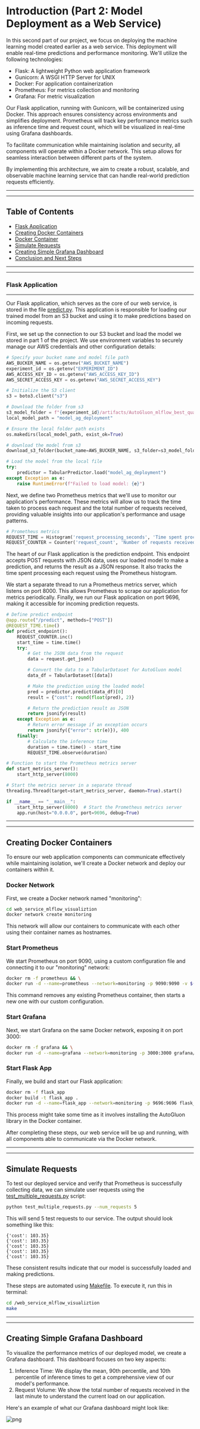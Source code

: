 # Introduction (Part 2: Model Deployment as a Web Service)

In this second part of our project, we focus on deploying the machine learning model created earlier as a web service. This deployment will enable real-time predictions and performance monitoring. We'll utilize the following technologies:

- Flask: A lightweight Python web application framework
- Gunicorn: A WSGI HTTP Server for UNIX
- Docker: For application containerization
- Prometheus: For metrics collection and monitoring
- Grafana: For metric visualization

Our Flask application, running with Gunicorn, will be containerized using Docker. This approach ensures consistency across environments and simplifies deployment. Prometheus will track key performance metrics such as inference time and request count, which will be visualized in real-time using Grafana dashboards.

To facilitate communication while maintaining isolation and security, all components will operate within a Docker network. This setup allows for seamless interaction between different parts of the system.

By implementing this architecture, we aim to create a robust, scalable, and observable machine learning service that can handle real-world prediction requests efficiently.

---
---

## Table of Contents
- [Flask Application](#flask-application)
- [Creating Docker Containers](#creating-docker-network)
- [Docker Container](#docker-container)
- [Simulate Requests](#simulate-requests)
- [Creating Simple Grafana Dashboard](#creating-simple-grafana-dashboard)
- [Conclusion and Next Steps](#conclusion-and-next-steps)
---
---

### Flask Application
---

Our Flask application, which serves as the core of our web service, is stored in the file [predict.py](web_service_mlflow_visualiztion/predict.py). This application is responsible for loading our trained model from an S3 bucket and using it to make predictions based on incoming requests.

First, we set up the connection to our S3 bucket and load the model we stored in part 1 of the project. We use environment variables to securely manage our AWS credentials and other configuration details:

```python
# Specify your bucket name and model file path
AWS_BUCKER_NAME = os.getenv("AWS_BUCKET_NAME")
experiment_id = os.getenv("EXPERIMENT_ID")
AWS_ACCESS_KEY_ID = os.getenv("AWS_ACCESS_KEY_ID")
AWS_SECRET_ACCESS_KEY = os.getenv("AWS_SECRET_ACCESS_KEY")

# Initialize the S3 client
s3 = boto3.client("s3")

# Download the folder from s3
s3_model_folder = f"{experiment_id}/artifacts/AutoGluon_mlflow_best_quality_deployment/artifacts/AutoGluon_mlflow_best_quality_deployment/"
local_model_path = "model_ag_deployment"

# Ensure the local folder path exists
os.makedirs(local_model_path, exist_ok=True)

# download the model from s3
download_s3_folder(bucket_name=AWS_BUCKER_NAME, s3_folder=s3_model_folder, local_dir=local_model_path)

# Load the model from the local file
try:
    predictor = TabularPredictor.load("model_ag_deployment")
except Exception as e:
    raise RuntimeError(f"Failed to load model: {e}")
```

Next, we define two Prometheus metrics that we'll use to monitor our application's performance. These metrics will allow us to track the time taken to process each request and the total number of requests received, providing valuable insights into our application's performance and usage patterns.

```python 
# Prometheus metrics
REQUEST_TIME = Histogram('request_processing_seconds', 'Time spent processing request')
REQUEST_COUNTER = Counter('request_count', 'Number of requests received')
```

The heart of our Flask application is the prediction endpoint. This endpoint accepts POST requests with JSON data, uses our loaded model to make a prediction, and returns the result as a JSON response. It also tracks the time spent processing each request using the Prometheus histogram.

We start a separate thread to run a Prometheus metrics server, which listens on port 8000. This allows Prometheus to scrape our application for metrics periodically.
Finally, we run our Flask application on port 9696, making it accessible for incoming prediction requests.

```python 
# Define predict endpoint
@app.route("/predict", methods=["POST"])
@REQUEST_TIME.time()
def predict_endpoint():
    REQUEST_COUNTER.inc()
    start_time = time.time()
    try:
        # Get the JSON data from the request
        data = request.get_json()

        # Convert the data to a TabularDataset for AutoGluon model
        data_df = TabularDataset([data])

        # Make the prediction using the loaded model
        pred = predictor.predict(data_df)[0]
        result = {"cost": round(float(pred), 2)}

        # Return the prediction result as JSON
        return jsonify(result)
    except Exception as e:
        # Return error message if an exception occurs
        return jsonify({"error": str(e)}), 400
    finally:
        # Calculate the inference time
        duration = time.time() - start_time
        REQUEST_TIME.observe(duration)

# Function to start the Prometheus metrics server
def start_metrics_server():
    start_http_server(8000)

# Start the metrics server in a separate thread
threading.Thread(target=start_metrics_server, daemon=True).start()

if __name__ == "__main__":
    start_http_server(8000)  # Start the Prometheus metrics server
    app.run(host="0.0.0.0", port=9696, debug=True)
```

---
---

## Creating Docker Containers

To ensure our web application components can communicate effectively while maintaining isolation, we'll create a Docker network and deploy our containers within it.

### Docker Network

First, we create a Docker network named "monitoring":

```bash 
cd web_service_mlflow_visualiztion
docker network create monitoring
```

This network will allow our containers to communicate with each other using their container names as hostnames.

### Start Prometheus

We start Prometheus on port 9090, using a custom configuration file and connecting it to our "monitoring" network:

```bash 
docker rm -f prometheus && \
docker run -d --name=prometheus --network=monitoring -p 9090:9090 -v $(pwd)/prometheus.yml:/etc/prometheus/prometheus.yml prom/prometheus
```

This command removes any existing Prometheus container, then starts a new one with our custom configuration.

### Start Grafana

Next, we start Grafana on the same Docker network, exposing it on port 3000:

```bash
docker rm -f grafana && \
docker run -d --name=grafana --network=monitoring -p 3000:3000 grafana/grafana
```

### Start Flask App

Finally, we build and start our Flask application:  

```bash 
docker rm -f flask_app 
docker build -t flask_app . 
docker run -d --name=flask_app --network=monitoring -p 9696:9696 flask_app
```

This process might take some time as it involves installing the AutoGluon library in the Docker container.

After completing these steps, our web service will be up and running, with all components able to communicate via the Docker network.

---
---

## Simulate Requests

To test our deployed service and verify that Prometheus is successfully collecting data, we can simulate user requests using the [test_multiple_requests.py](web_service_mlflow_visualiztion/test_multiple_requests.py) script:

```bash 
python test_multiple_requests.py --num_requests 5
```

This will send 5 test requests to our service. The output should look something like this:

```
{'cost': 103.35}
{'cost': 103.35}
{'cost': 103.35}
{'cost': 103.35}
{'cost': 103.35}
```

These consistent results indicate that our model is successfully loaded and making predictions.

These steps are automated using [Makefile](web_service_mlflow_visualiztion/Makefile).
To execute it, run this in terminal:

```bash 
cd /web_service_mlflow_visualiztion
make 
```

---
---

## Creating Simple Grafana Dashboard

To visualize the performance metrics of our deployed model, we create a Grafana dashboard. This dashboard focuses on two key aspects:

1. Inference Time: We display the mean, 90th percentile, and 10th percentile of inference times to get a comprehensive view of our model's performance.
2. Request Volume: We show the total number of requests received in the last minute to understand the current load on our application.

Here's an example of what our Grafana dashboard might look like:

![png](Grafana_dashboard.png)
